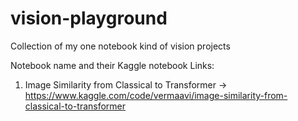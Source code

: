 # vision-playground
Collection of my one notebook kind of vision projects

Notebook name and their Kaggle notebook Links: </br>
1. Image Similarity from Classical to Transformer  -> https://www.kaggle.com/code/vermaavi/image-similarity-from-classical-to-transformer 
